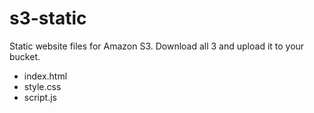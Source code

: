 # s3-static
Static website files for Amazon S3. Download all 3 and upload it to your bucket.
- index.html
- style.css
- script.js
